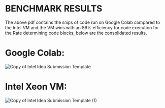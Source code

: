 # BENCHMARK RESULTS
The above pdf contains the snips of code run on Google Colab compared to the Intel VM and the VM wins with an 86% efficiency for code execution for the Rate determining code blocks, below are the consolidated results.

# Google Colab: 
![Copy of Intel Idea Submission Template](https://github.com/ShreyasDevesh/BOLT/assets/77879410/68ccf7f7-b41b-4f51-a945-bf9bba1b1392)

# Intel Xeon VM: 
![Copy of Intel Idea Submission Template (1)](https://github.com/ShreyasDevesh/BOLT/assets/77879410/c759d938-20e7-4fd6-ad26-0bcb0664acd4)
